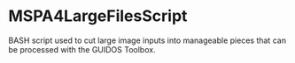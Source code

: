 # MSPA4LargeFilesScript
BASH script used to cut large image inputs into manageable pieces that can be processed with the GUIDOS Toolbox.
